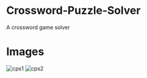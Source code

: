 Crossword-Puzzle-Solver
=======================

A crossword game solver

Images
======
![cps1](https://cloud.githubusercontent.com/assets/1860848/13512125/f7f5ba10-e1ec-11e5-8e01-9a4c5407d76f.png)
![cps2](https://cloud.githubusercontent.com/assets/1860848/13512124/f7f56bdc-e1ec-11e5-9685-d0e5d71f37ca.png)

